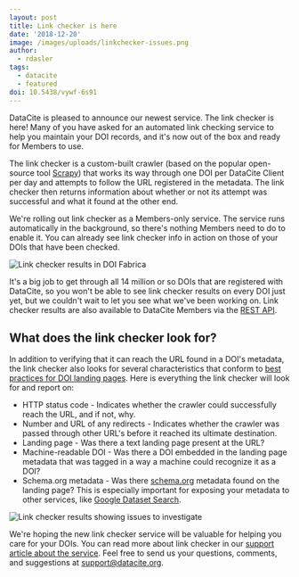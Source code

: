 ```yaml
---
layout: post
title: Link checker is here
date: '2018-12-20'
image: /images/uploads/linkchecker-issues.png
author:
  - rdasler
tags: 
  - datacite
  - featured
doi: 10.5438/vywf-6s91
---
```


DataCite is pleased to announce our newest service. The link checker is here! Many of you have asked for an automated link checking service to help you maintain your DOI records, and it's now out of the box and ready for Members to use. 

The link checker is a custom-built crawler (based on the popular open-source tool [Scrapy](https://scrapy.org/)) that works its way through one DOI per DataCite Client per day and attempts to follow the URL registered in the metadata. The link checker then returns information about whether or not its attempt was successful and what it found at the other end.  

We're rolling out link checker as a Members-only service. The service runs automatically in the background, so there's nothing Members need to do to enable it. You can already see link checker info in action on those of your DOIs that have been checked. 

![Link checker results in DOI Fabrica](/images/uploads/linkchecker-allsuccessful.png)

It's a big job to get through all 14 million or so DOIs that are registered with DataCite, so you won't be able to see link checker results on every DOI just yet, but we couldn't wait to let you see what we've been working on. Link checker results are also available to DataCite Members via the [REST API](https://support.datacite.org/docs/api). 

## What does the link checker look for?
In addition to verifying that it can reach the URL found in a DOI's metadata, the link checker also looks for several characteristics that conform to [best practices for DOI landing pages](https://support.datacite.org/docs/landing-pages). Here is everything the link checker will look for and report on: 

* HTTP status code - Indicates whether the crawler could successfully reach the URL, and if not, why.
* Number and URL of any redirects - Indicates whether the crawler was passed through other URL's before it reached its ultimate destination. 
* Landing page - Was there a text landing page present at the URL? 
* Machine-readable DOI - Was there a DOI embedded in the landing page metadata that was tagged in a way a machine could recognize it as a DOI?
* Schema.org metadata - Was there [schema.org](https://schema.org) metadata found on the landing page? This is especially important for exposing your metadata to other services, like [Google Dataset Search](https://support.datacite.org/docs/how-do-i-expose-my-datasets-to-google-dataset-search). 

![Link checker results showing issues to investigate](/images/uploads/linkchecker-issues.png)

We're hoping the new link checker service will be valuable for helping you care for your DOIs. You can read more about link checker in our [support article about the service](https://support.datacite.org/docs/link-checker). Feel free to send us your questions, comments, and suggestions at [support@datacite.org](mailto:support@datacite.org).
